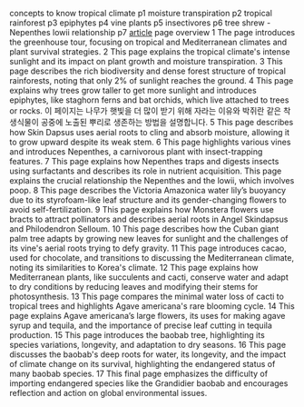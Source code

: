 
concepts to know
	tropical climate 
		p1
	moisture transpiration
		p2
	tropical rainforest
		p3
	epiphytes
		p4
	vine plants
		p5
	insectivores
		p6
	tree shrew - Nepenthes lowii relationship
		p7
		[article](https://www.theguardian.com/science/2023/apr/19/nepenthes-lowii-carnivorous-plant-evolved-toilet-poo-animals-borneo)
page overview
	1
		The page introduces the greenhouse tour, focusing on tropical and Mediterranean climates and plant survival strategies.
	2
		This page explains the tropical climate's intense sunlight and its impact on plant growth and moisture transpiration.
	3
		This page describes the rich biodiversity and dense forest structure of tropical rainforests, noting that only 2% of sunlight reaches the ground.
	4
		This page explains why trees grow taller to get more sunlight and introduces epiphytes, like staghorn ferns and bat orchids, which live attached to trees or rocks.
		이 페이지는 나무가 햇빛을 더 많이 받기 위해 자라는 이유와 박쥐란 같은 착생식물이 공중에 노출된 뿌리로 생존하는 방법을 설명합니다.
	5
		This page describes how Skin Dapsus uses aerial roots to cling and absorb moisture, allowing it to grow upward despite its weak stem.
	6
		This page highlights various vines and introduces Nepenthes, a carnivorous plant with insect-trapping features.
	7
		This page explains how Nepenthes traps and digests insects using surfactants and describes its role in nutrient acquisition.
		This page explains the crucial relationship the Nepenthes and the lowii, which involves poop.
	8
		This page describes the Victoria Amazonica water lily’s buoyancy due to its styrofoam-like leaf structure and its gender-changing flowers to avoid self-fertilization.
	9
		This page explains how Monstera flowers use bracts to attract pollinators and describes aerial roots in Angel Skindapsus and Philodendron Selloum.
	10
		This page describes how the Cuban giant palm tree adapts by growing new leaves for sunlight and the challenges of its vine's aerial roots trying to defy gravity.
	11
		This page introduces cacao, used for chocolate, and transitions to discussing the Mediterranean climate, noting its similarities to Korea's climate.
	12
		This page explains how Mediterranean plants, like succulents and cacti, conserve water and adapt to dry conditions by reducing leaves and modifying their stems for photosynthesis.
	13
		This page compares the minimal water loss of cacti to tropical trees and highlights Agave americana's rare blooming cycle.
	14
		This page explains Agave americana’s large flowers, its uses for making agave syrup and tequila, and the importance of precise leaf cutting in tequila production.
	15
		This page introduces the baobab tree, highlighting its species variations, longevity, and adaptation to dry seasons.
	16
		This page discusses the baobab's deep roots for water, its longevity, and the impact of climate change on its survival, highlighting the endangered status of many baobab species.
	17
		This final page emphasizes the difficulty of importing endangered species like the Grandidier baobab and encourages reflection and action on global environmental issues.